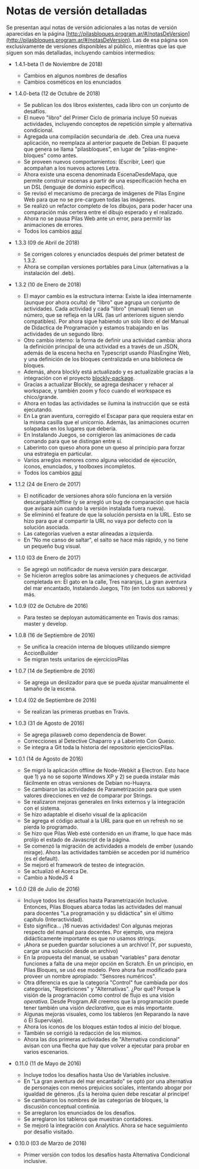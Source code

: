 Notas de versión detalladas
=============

Se presentan aquí notas de versión adicionales a las notas de versión aparecidas en la página [http://pilasbloques.program.ar/#/notasDeVersion](http://pilasbloques.program.ar/#/notasDeVersion). Las de esa página son exclusivamente de versiones disponibles al público, mientras que las que siguen son más detalladas, incluyendo cambios intermedios:

* 1.4.1-beta (1 de Noviembre de 2018)
  * Cambios en algunos nombres de desafíos
  * Cambios cosméticos en los enunciados

* 1.4.0-beta (12 de Octubre de 2018)
  * Se publican los dos libros existentes, cada libro con un conjunto de desafíos.
  * El nuevo "libro" del Primer Ciclo de primaria incluye 50 nuevas actividades, incluyendo conceptos de repetición simple y alternativa condicional.
  * Agregada una compilación secundaria de .deb. Crea una nueva aplicación, no reemplaza al anterior paquete de Debian. El paquete que genera se llama "pilasbloques", en lugar de "pilas-engine-bloques" como antes.
  * Se proveen nuevos comportamientos: (Escribir, Leer) que acompañan a los nuevos actores Letra.
  * Ahora existe una escena denominada EscenaDesdeMapa, que permite construir escenas a partir de una especificación hecha en un DSL (lenguaje de dominio específico).
  * Se revisó el mecanismo de precarga de imágenes de Pilas Engine Web para que no se pre-carguen todas las imágenes.
  * Se realizó un refactor completo de los dibujos, para poder hacer una comparación más certera entre el dibujo esperado y el realizado.
  * Ahora no se pausa Pilas Web ante un error, para permitir las animaciones de errores.
  * Todos los cambios [aquí](https://github.com/program-ar/pilas-bloques/compare/1.3.3...1.4.0)

* 1.3.3 (09 de Abril de 2018)
  * Se corrigen colores y enunciados después del primer betatest de 1.3.2.
  * Ahora se compilan versiones portables para Linux (alternativas a la instalación del .deb).

* 1.3.2 (10 de Enero de 2018)
  * El mayor cambio es la estructura interna: Existe la idea internamente (aunque por ahora oculta) de "libro" que agrupa un conjunto de actividades. Cada actividad y cada "libro" (manual) tienen un número, que se refleja en la URL (las url anteriores siguen siendo compatibles). Por ahora sigue habiendo un solo libro: el del Manual de Didactica de Programación y estamos trabajando en las actividades de un segundo libro.
  * Otro cambio interno: la forma de definir una actividad cambia: ahora la definición principal de una actividad es a través de un JSON, además de la escena hecha en Typescript usando PilasEngine Web, y una definición de los bloques centralizada en una biblioteca de bloques.
  * Además, ahora blockly está actualizado y es actualizable gracias a la integración con el proyecto [blockly-package](https://github.com/Program-AR/blockly-package).
  * Gracias a actualizar Blockly, se agrega deshacer y rehacer al workspace, y también zoom y foco cuando el workspace es chico/grande.
  * Ahora en todas las actividades se ilumina la instrucción que se está ejecutando.
  * En La gran aventura, corregido el Escapar para que requiera estar en la misma casilla que el unicornio. Además, las animaciones ocurren solapadas en los lugares que debería.
  * En Instalando Juegos, se corrigieron las animaciones de cada comando para que se distingan entre sí.
  * Laberinto con queso ahora pone un queso al principio para forzar una estrategia en particular.
  * Varios arreglos menores como alguna velocidad de ejecución, íconos, enunciados, y toolboxes incompletos.
  * Todos los cambios [aquí](https://github.com/program-ar/pilas-bloques/compare/1.1.2...1.3.3)


* 1.1.2 (24 de Enero de 2017)
  * El notificador de versiones ahora sólo funciona en la versión descargable/offline (y se arregló un bug de comparación que hacía que avisara aún cuando la versión instalada fuera nueva).
  * Se elimininó el feature de que la solución persista en la URL. Esto se hizo para que al compartir la URL no vaya por defecto con la solución asociada.
  * Las categorías vuelven a estar alineadas a izquierda.
  * En "No me canso de saltar", el salto se hace más rápido, y no tiene un pequeño bug visual.


* 1.1.0 (03 de Enero de 2017)
  * Se agregó un notificador de nueva versión para descargar.
  * Se hicieron arreglos sobre las animaciones y chequeos de actividad completada en: El gato en la calle, Tres naranjas, La gran aventura del mar encantado, Instalando Juegos, Tito (en todos sus sabores) y más.


* 1.0.9 (02 de Octubre de 2016)
  * Para testeo se deployan automáticamente en Travis dos ramas: master y develop.


* 1.0.8 (16 de Septiembre de 2016)
  * Se unifica la creación interna de bloques utilizando siempre AccionBuilder
  * Se migran tests unitarios de ejerciciosPilas


* 1.0.7 (14 de Septiembre de 2016)
  * Se agrega un deslizador para que se pueda ajustar manualmente el tamaño de la escena.


* 1.0.4 (02 de Septiembre de 2016)
  * Se realizan las primeras pruebas en Travis.


* 1.0.3 (31 de Agosto de 2016)
  * Se agrega pilasweb como dependencia de Bower.
  * Correcciones al Detective Chaparro y a Laberinto Con Queso.
  * Se integra a Git toda la historia del repositorio ejerciciosPilas.


* 1.0.1 (14 de Agosto de 2016)
  * Se migró la aplicación offline de Node-Webkit a Electron. Esto hace que 1) ya no se soporte Windows XP y 2) se pueda instalar más fácilmente en otras versiones de Debian no-Huayra.
  * Se cambiaron las actividades de Parametrización para que usen valores direcciones en vez de comparar por Strings.
  * Se realizaron mejoras generales en links externos y la integración con el sistema.
  * Se hizo adaptable el diseño visual de la aplicación
  * Se agrega el código actual a la URL para que en un refresh no se pierda lo programado.
  * Se hizo que Pilas Web esté contenido en un iframe, lo que hace más prolijo el estado de Javascript de la página.
  * Se comenzó la migración de actividades a models de ember (usando mirage). Ahora las actividades también se acceden por id numérico (es el default).
  * Se mejoró el framework de testeo de integración.
  * Se actualizó el Acerca De.
  * Cambio a NodeJS 4


* 1.0.0 (28 de Julio de 2016)
  * Incluye todos los desafíos hasta Parametrización Inclusive. Entonces, Pilas Bloques abarca todas las actividades del manual para docentes "La programación y su didáctica" sin el último capítulo (Interactividad).
  * Esto significa... ¡16 nuevas actividades! Con algunas mejoras respecto del manual para docentes. Por ejemplo, una mejora didácticamente importante es que no usamos strings.
  * ¡Ahora se pueden guardar soluciones a un archivo! (Y, por supuesto, cargar una solución desde un archivo)
  * En la propuesta del manual, se usaban "variables" para denotar funciones a falta de una mejor opción en Scratch. En un principio, en Pilas Bloques, se usó ese modelo. Pero ahora fue modificado para proveer un nombre apropiado: "Sensores numéricos".
  * Otra diferencia es que la categoría "Control" fue cambiada por dos categorías, "Repeticiones" y "Alternativas". ¿Por qué? Porque la visión de la programación como control de flujo es una visión _operativa_. Desde Program.AR creemos que la programación puede tener también una visión _declarativa_, que es más importante.
  * Algunas mejoras visuales, como los tableros (en Reparando la nave ó El Superviaje).
  * Ahora los íconos de los bloques están todos al inicio del bloque.
  * También se corrigió la redacción de los mismos.
  * Ahora las dos primeras actividades de "Alternativa condicional" avisan con una flecha que hay que volver a ejecutar para probar en varios escenarios.


* 0.11.0 (11 de Mayo de 2016)
  * Incluye todos los desafíos hasta Uso de Variables inclusive.
  * En "La gran aventura del mar encantado" se optó por una alternativa de personajes
 con menos prejuicios sociales, intentando abogar por igualdad de géneros.
 ¡Es la heroína quien debe rescatar al príncipe!
  * Se cambiaron los nombres de las categorías de bloques, la discusión conceptual
 continúa.
  * Se arreglaron los enunciados de los desafíos.
  * Se arreglaron los tableros que muestran contadores.
  * Se mejoró la integración con Analytics. Ahora se hace seguimiento por desafío visitado.


* 0.10.0 (03 de Marzo de 2016)
  * Primer versión con todos los desafíos hasta Alternativa Condicional inclusive.
